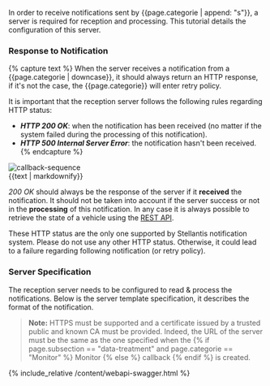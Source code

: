 In order to receive notifications sent by {{page.categorie | append: "s"}}, a server is required for reception and processing. This tutorial details the configuration of this server.

### Response to Notification

{% capture text %}
When the server receives a notification from a {{page.categorie | downcase}}, it should always return an HTTP response, if it's not the case, the {{page.categorie}} will enter retry policy.

It is important that the reception server follows the following rules regarding HTTP status:
- ***HTTP 200 OK***: when the notification has been received (no matter if the system failed during the processing of this notification).
- ***HTTP 500 Internal Server Error***: the notification hasn't been received.
{% endcapture %}
<div style="overflow: auto">

<img src="{{site.baseurl}}/assets/images/callback-sequence.svg" alt="callback-sequence" class="content-img-float-right">
<div>
{{text | markdownify}}
</div>
</div>

*200 OK* should always be the response of the server if it **received** the notification. It should not be taken into account if the server success or not in the **processing** of this notification. In any case it is always possible to retrieve the state of a vehicle using the [REST API]({{site.baseurl}}/specifications/{{page.subsection}}/api-reference/references#article).

These HTTP status are the only one supported by Stellantis notification system. Please do not use any other HTTP status. Otherwise, it could lead to a failure regarding following notification (or retry policy).


### Server Specification

The reception server needs to be configured to read & process the notifications. Below is the server template specification, it describes the format of the notification.

> **Note:** HTTPS must be supported and a certificate issued by a trusted public and known CA must be provided. Indeed, the URL of the server must be the same as the one specified when the {% if page.subsection == "data-treatment" and page.categorie == "Monitor" %} Monitor {% else %} callback {% endif %} is created.

{% include_relative /content/webapi-swagger.html %}